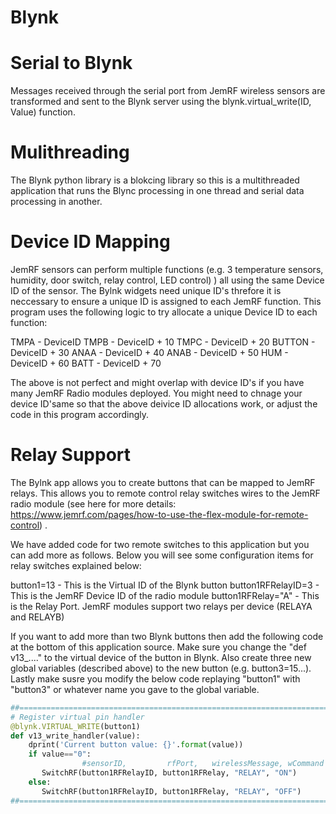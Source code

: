 # Blynk
 Serial to Blynk 
 ===============
 Messages received through the serial port from JemRF wireless sensors are transformed
 and sent to the Blynk server using the blynk.virtual_write(ID, Value) function.
 
 Mulithreading
 =============
 The Blynk python library is a blokcing library so this is a multithreaded application
 that runs the Blync processing in one thread and serial data processing in another.
 
 Device ID Mapping
 ==================
 JemRF sensors can perform multiple functions (e.g. 3 temperature sensors, humidity, door switch, relay control, LED control)
 ) all using the same Device ID of the sensor. The Bylnk widgets need unique ID's threfore it is neccessary to
 ensure a unique ID is assigned to each JemRF function. This program uses the following logic to try allocate a
 unique Device ID to each function:
 
 TMPA    - DeviceID
 TMPB    - DeviceID + 10
 TMPC    - DeviceID + 20
 BUTTON  - DeviceID + 30
 ANAA    - DeviceID + 40
 ANAB    - DeviceID + 50
 HUM     - DeviceID + 60
 BATT    - DeviceID + 70
 
 The above is not perfect and might overlap with device ID's if you have many JemRF Radio modules deployed. 
 You might need to chnage your device ID'same  so that the above deivice ID allocations work, or adjust 
 the code in this program accordingly. 
 
 Relay Support
 ==============
 The Bylnk app allows you to create buttons that can be mapped to JemRF relays. This allows you to 
 remote control relay switches wires to the JemRF radio module (see here for more details:
 https://www.jemrf.com/pages/how-to-use-the-flex-module-for-remote-control) . 
 
 We have added code for two remote switches to this application but you can add more as follows. 
 Below you will see some configuration items for relay switches explained below:
 
 button1=13               - This is the Virtual ID of the Blynk button
 button1RFRelayID=3       - This is the JemRF Device ID of the radio module
 button1RFRelay="A"       - This is the Relay Port. JemRF modules support two relays per device (RELAYA and RELAYB)
 
 If you want to add more than two Blynk buttons then add the following code at the bottom of this application source. 
 Make sure you change the "def v13_...." to the virtual device of the button in Blynk. Also create three new global variables
 (described above) to the new button (e.g. button3=15...). Lastly make susre you modify the below code replaying "button1"
 with "button3" or whatever name you gave to the global variable. 
 
 ```python
 ##=======================================================================
 # Register virtual pin handler
 @blynk.VIRTUAL_WRITE(button1)
 def v13_write_handler(value):
	 dprint('Current button value: {}'.format(value))
	 if value=="0":
                 #sensorID,         rfPort,   wirelessMessage, wCommand
	 	SwitchRF(button1RFRelayID, button1RFRelay, "RELAY", "ON")
	 else:
	 	SwitchRF(button1RFRelayID, button1RFRelay, "RELAY", "OFF")
 ##=======================================================================
 ```
